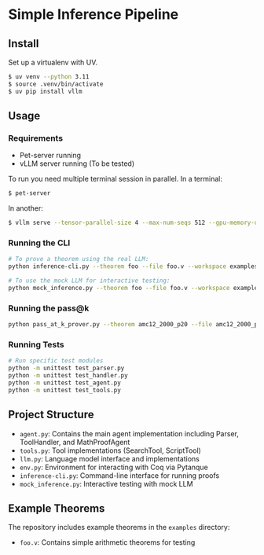# Simple Inference Pipeline

## Install

Set up a virtualenv with UV.

```bash
$ uv venv --python 3.11
$ source .venv/bin/activate
$ uv pip install vllm
```

## Usage

### Requirements
- Pet-server running
- vLLM server running (To be tested)

To run you need multiple terminal session in parallel.
In a terminal:
```bash
$ pet-server
```

In another:
```bash
$ vllm serve --tensor-parallel-size 4 --max-num-seqs 512 --gpu-memory-utilization 0.90 $DSDIR/HuggingFace_Models/Qwen/Qwen3-32B
```

### Running the CLI

```bash
# To prove a theorem using the real LLM:
python inference-cli.py --theorem foo --file foo.v --workspace examples --model $DSDIR/HuggingFace_Models/Qwen/Qwen3-32B

# To use the mock LLM for interactive testing:
python mock_inference.py --theorem foo --file foo.v --workspace examples --beam-size 2
```

### Running the pass@k
```bash
python pass_at_k_prover.py --theorem amc12_2000_p20 --file amc12_2000_p20.v --workspace examples --model /lustre/fsmisc/dataset/HuggingFace_Models/Qwen/Qwen3-32B --k 4 --verbose --context --llm-log-dir /lustre/fswork/projects/rech/tdm/uuz44ie/experiment-nlir/miniF2F/logs
```

### Running Tests

```bash
# Run specific test modules
python -m unittest test_parser.py
python -m unittest test_handler.py
python -m unittest test_agent.py
python -m unittest test_tools.py
```

## Project Structure

- `agent.py`: Contains the main agent implementation including Parser, ToolHandler, and MathProofAgent
- `tools.py`: Tool implementations (SearchTool, ScriptTool)
- `llm.py`: Language model interface and implementations
- `env.py`: Environment for interacting with Coq via Pytanque
- `inference-cli.py`: Command-line interface for running proofs
- `mock_inference.py`: Interactive testing with mock LLM

## Example Theorems

The repository includes example theorems in the `examples` directory:

- `foo.v`: Contains simple arithmetic theorems for testing
